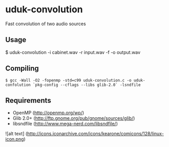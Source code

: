 # uduk-convolution
Fast convolution of two audio sources

## Usage
$ uduk-convolution -i cabinet.wav -r input.wav -f -o output.wav

## Compiling

```
$ gcc -Wall -O2 -fopenmp -std=c99 uduk-convolution.c -o uduk-confolution `pkg-config --cflags --libs glib-2.0` -lsndfile
```

## Requirements
- OpenMP (http://openmp.org/wp/)
- Glib 2.0+ (http://ftp.gnome.org/pub/gnome/sources/glib/)
- libsndfile (http://www.mega-nerd.com/libsndfile/)

![alt text] (http://icons.iconarchive.com/icons/kearone/comicons/128/linux-icon.png)
